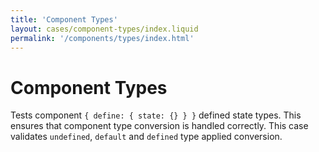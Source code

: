 ```yaml
---
title: 'Component Types'
layout: cases/component-types/index.liquid
permalink: '/components/types/index.html'
---
```


# Component Types

Tests component `{ define: { state: {} } }` defined state types. This ensures that component type conversion is handled correctly. This case validates `undefined`, `default` and `defined` type applied conversion.
